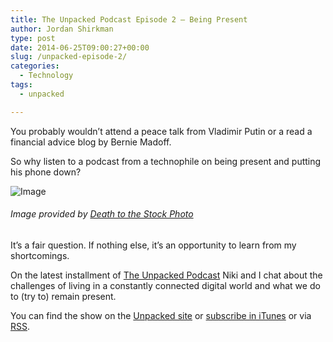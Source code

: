 ```yaml
---
title: The Unpacked Podcast Episode 2 – Being Present
author: Jordan Shirkman
type: post
date: 2014-06-25T09:00:27+00:00
slug: /unpacked-episode-2/
categories:
  - Technology
tags:
  - unpacked

---
```

You probably wouldn’t attend a peace talk from Vladimir Putin or a read a financial advice blog by Bernie Madoff.

So why listen to a podcast from a technophile on being present and putting his phone down?

![Image](/images/Being-Present.jpeg) 

###### Image provided by [Death to the Stock Photo](http://deathtothestockphoto.com)

It’s a fair question. If nothing else, it’s an opportunity to learn from my shortcomings.

On the latest installment of [The Unpacked Podcast](http://unpacked.co) Niki and I chat about the challenges of living in a constantly connected digital world and what we do to (try to) remain present.

You can find the show on the [Unpacked site](http://unpacked.co) or [subscribe in iTunes](https://itunes.apple.com/us/podcast/the-unpacked-podcast/id887182955?mt=2) or via [RSS](http://feeds.feedburner.com/UnpackedPodcast).
